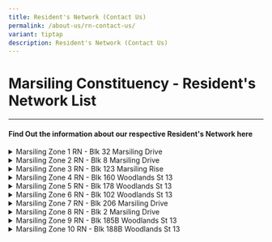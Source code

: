 ```yaml
---
title: Resident's Network (Contact Us)
permalink: /about-us/rn-contact-us/
variant: tiptap
description: Resident's Network (Contact Us)
---
```

<h1>Marsiling Constituency - Resident's Network List</h1>
<hr>
<h4><strong>Find Out the information about our respective Resident's Network here</strong></h4>
<div data-type="detailGroup" class="isomer-accordion isomer-accordion-white">
<details class="isomer-details">
<summary>Marsiling Zone 1 RN - Blk 32 Marsiling Drive</summary>
<div data-type="detailsContent" class="isomer-details-content">
<p>Blk 32 Marsiling Drive #01-339 S(730032)
<br><strong>Tel: 6368 2532&nbsp;</strong>
<br><strong>Contact Person Email: </strong><a href="mailto:Jeslin_Tay_fromjeslin_tay_from.tp@pa.gov.sg" rel="noopener noreferrer nofollow" target="_blank">Jeslin_Tay_fromjeslin_tay_from.tp@pa.gov.sg</a>
<br>
</p>
<table style="minWidth: 50px">
<colgroup>
<col>
<col>
</colgroup>
<tbody>
<tr>
<td rowspan="1" colspan="1">
<p>Entrance</p>
</td>
<td rowspan="1" colspan="1">
<p></p>
<div class="isomer-image-wrapper">
<img style="width: 100%" height="auto" width="100%" alt="" src="/images/Screenshot_2024_10_30_194629.png">
</div>
</td>
</tr>
</tbody>
</table>
</div>
</details>
<details class="isomer-details">
<summary>Marsiling Zone 2 RN - Blk 8 Marsiling Drive</summary>
<div data-type="detailsContent" class="isomer-details-content">
<p>Blk 8 Marsiling Drive #01-18 S(730008)&nbsp;&nbsp;
<br><strong>Tel: 6610 6732</strong>&nbsp;
<br><strong>Contact Person Email: </strong><a href="mailto:hong_choon_lim_from.tp@pa.gov.sg" rel="noopener noreferrer nofollow" target="_blank">hong_choon_lim_from.tp@pa.gov.sg</a> 
<br>
</p>
<table style="minWidth: 50px">
<colgroup>
<col>
<col>
</colgroup>
<tbody>
<tr>
<td rowspan="1" colspan="1">
<p>Entrance</p>
</td>
<td rowspan="1" colspan="1">
<p></p>
<div class="isomer-image-wrapper">
<img style="width: 100%" height="auto" width="100%" alt="" src="/images/marsiling_zone_2_rn.jpg">
</div>
</td>
</tr>
</tbody>
</table>
</div>
</details>
<details class="isomer-details">
<summary>Marsiling Zone 3 RN - Blk 123 Marsiling Rise</summary>
<div data-type="detailsContent" class="isomer-details-content">
<p>Blk 123 Marsiling Rise #01-98 S(730123)&nbsp;</p>
<p><strong>Tel: 6368 6362</strong>
<br><strong>Contact Person Email: </strong><a href="mailto:florence_yap_from.tp@pa.gov.sg" rel="noopener noreferrer nofollow" target="_blank">florence_yap_from.tp@pa.gov.sg</a>
<br>
</p>
<table style="minWidth: 50px">
<colgroup>
<col>
<col>
</colgroup>
<tbody>
<tr>
<td rowspan="1" colspan="1">
<p>Entrance</p>
</td>
<td rowspan="1" colspan="1">
<p></p>
<div class="isomer-image-wrapper">
<img style="width: 100%" height="auto" width="100%" alt="" src="/images/marsiling_zone_3_rn.jpg">
</div>
</td>
</tr>
</tbody>
</table>
</div>
</details>
<details class="isomer-details">
<summary>Marsiling Zone 4 RN - Blk 160 Woodlands St 13</summary>
<div data-type="detailsContent" class="isomer-details-content">
<p>Blk 160 Woodlands St 13 #01-649 S(730160)&nbsp;
<br><strong>Tel: 6367 2357</strong>
<br><strong>Contact Person Email:</strong>  <a href="mailto:keng_boon_lim_from.tp@pa.gov.sg" rel="noopener noreferrer nofollow" target="_blank">keng_boon_lim_from.tp@pa.gov.sg</a><strong> </strong>
<br>
</p>
<table style="minWidth: 50px">
<colgroup>
<col>
<col>
</colgroup>
<tbody>
<tr>
<td rowspan="1" colspan="1">
<p>Entrance</p>
</td>
<td rowspan="1" colspan="1">
<p></p>
<div class="isomer-image-wrapper">
<img style="width: 100%" height="auto" width="100%" alt="" src="/images/marsiling_zone_4_rn.jpg">
</div>
</td>
</tr>
</tbody>
</table>
</div>
</details>
<details class="isomer-details">
<summary>Marsiling Zone 5 RN - Blk 178 Woodlands St 13</summary>
<div data-type="detailsContent" class="isomer-details-content">
<p>Blk 178 Woodlands St 13 #01-301 S(730178)&nbsp;
<br><strong>Tel: 6365 7454</strong>
<br><strong>Contact Person Email: </strong><a href="mailto:jessica_loh_from.tp@pa.gov.sg" rel="noopener noreferrer nofollow" target="_blank">jessica_loh_from.tp@pa.gov.sg</a>
<br>
</p>
<table style="minWidth: 50px">
<colgroup>
<col>
<col>
</colgroup>
<tbody>
<tr>
<td rowspan="1" colspan="1">
<p>Entrance</p>
</td>
<td rowspan="1" colspan="1">
<p></p>
<div class="isomer-image-wrapper">
<img style="width: 100%" height="auto" width="100%" alt="" src="/images/marsiling_zone_5_rn.jpg">
</div>
</td>
</tr>
</tbody>
</table>
</div>
</details>
<details class="isomer-details">
<summary>Marsiling Zone 6 RN - Blk 102 Woodlands St 13</summary>
<div data-type="detailsContent" class="isomer-details-content">
<p>Blk 102 Woodlands St 13 #01-236 S(730102)&nbsp;
<br><strong>Tel: 6363 3870</strong>
<br><strong>Contact Person Email: </strong><a href="mailto:may_yee_from.tp@pa.gov.sg" rel="noopener noreferrer nofollow" target="_blank">may_yee_from.tp@pa.gov.sg</a> 
<br>
</p>
<table style="minWidth: 50px">
<colgroup>
<col>
<col>
</colgroup>
<tbody>
<tr>
<td rowspan="1" colspan="1">
<p>Entrance</p>
</td>
<td rowspan="1" colspan="1">
<p></p>
<div class="isomer-image-wrapper">
<img style="width: 100%" height="auto" width="100%" alt="" src="/images/marsiling_zone_6_rn.jpg">
</div>
</td>
</tr>
</tbody>
</table>
</div>
</details>
<details class="isomer-details">
<summary>Marsiling Zone 7 RN - Blk 206 Marsiling Drive</summary>
<div data-type="detailsContent" class="isomer-details-content">
<p>206 Marsiling Drive, Admiralty Park, #01-298, Singapore 730206&nbsp;
<br><strong>Tel: 63679113</strong>
<br><strong>Contact Person Email: </strong><a href="mailto:fanny_soh_from.tp@pa.gov.sg" rel="noopener noreferrer nofollow" target="_blank">fanny_soh_from.tp@pa.gov.sg</a><strong> </strong>
<br>
</p>
</div>
</details>
<details class="isomer-details">
<summary>Marsiling Zone 8 RN - Blk 2 Marsiling Drive</summary>
<div data-type="detailsContent" class="isomer-details-content">
<p>Blk 2 Marsiling Drive #01-45 S(730002)&nbsp;
<br><strong>Tel: 6996 1759</strong>
<br><strong>Contact Person Email: </strong><a href="mailto:hazlene_abdul_majeed_from.tp@pa.gov.sg" rel="noopener noreferrer nofollow" target="_blank">hazlene_abdul_majeed_from.tp@pa.gov.sg</a>
<br>
</p>
</div>
</details>
<details class="isomer-details">
<summary>Marsiling Zone 9 RN - Blk 185B Woodlands St 13</summary>
<div data-type="detailsContent" class="isomer-details-content">
<p>185B Woodlands Street 13, Block 185B, Singapore 732185&nbsp;
<br><strong>Tel: 68028923</strong>
<br><strong>Contact Person Email: </strong><a href="mailto:devi_suguna_from.tp@pa.gov.sg" rel="noopener noreferrer nofollow" target="_blank">devi_suguna_from.tp@pa.gov.sg</a>
<br>
</p>
<table style="minWidth: 50px">
<colgroup>
<col>
<col>
</colgroup>
<tbody>
<tr>
<td rowspan="1" colspan="1">
<p>Entrance</p>
</td>
<td rowspan="1" colspan="1">
<p></p>
<div class="isomer-image-wrapper">
<img style="width: 100%" height="auto" width="100%" alt="" src="/images/marsiling_zone_9_rn.jpg">
</div>
</td>
</tr>
</tbody>
</table>
</div>
</details>
<details class="isomer-details">
<summary>Marsiling Zone 10 RN - Blk 188B Woodlands St 13</summary>
<div data-type="detailsContent" class="isomer-details-content">
<p>188B Woodlands Street 13, #02-671, Singapore 732188
<br><strong>Contact Person Email: </strong><a href="mailto:jane_fong_from.tp@pa.gov.sg" rel="noopener noreferrer nofollow" target="_blank">jane_fong_from.tp@pa.gov.sg</a>
<br>
</p>
</div>
</details>
</div>
<p></p>